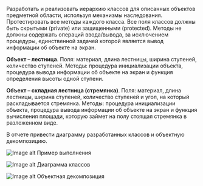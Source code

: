Разработать и реализовать иерархию классов для описанных объектов предметной области, используя механизмы наследования. Протестировать все методы каждого класса. Все поля классов должны быть скрытыми (private) или защищенными (protected). Методы не должны содержать операций ввода/вывода, за исключением процедуры, единственной задачей которой является вывод информации об объекте на экран.

**Объект – лестница**. Поля: материал, длина лестницы, ширина ступеней, количество ступеней. Методы: процедура инициализации объекта, процедура вывода информации об объекте на экран и функция определения высоты одной ступени.

**Объект – складная лестница (стремянка)**. Поля: материал, длина лестницы, ширина ступеней, количество ступеней и угол, на который раскладывается стремянка. Методы: процедура инициализации объекта, процедура вывода информации об объекте на экран и функция вычисления площади, которую займет на полу стоящая стремянка в разложенном виде.

В отчете привести диаграмму разработанных классов и объектную декомпозицию.

![Image alt](https://github.com/sadesss/oop_labs/main/lab8/lab8_0.png)
Пример выполнения

![Image alt](https://github.com/sadesss/oop_labs/edit/main/lab8/lab8_drawio1.png)
Диаграмма классов

![Image alt](https://github.com/sadesss/oop_labs/edit/main/lab8/lab8_drawio2.png)
Объектная декомпозиция
